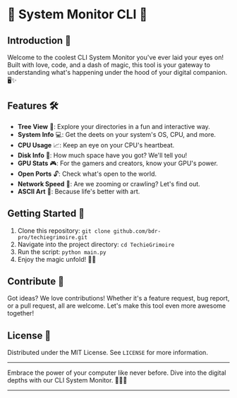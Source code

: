 # 🚀 System Monitor CLI 🚀

## Introduction 🌟

Welcome to the coolest CLI System Monitor you've ever laid your eyes on! Built with love, code, and a dash of magic, this tool is your gateway to understanding what's happening under the hood of your digital companion. 🖥️✨

## Features 🛠️

- **Tree View** 🌳: Explore your directories in a fun and interactive way.
- **System Info** 💻: Get the deets on your system's OS, CPU, and more.
- **CPU Usage** 📈: Keep an eye on your CPU's heartbeat.
- **Disk Info** 💾: How much space have you got? We'll tell you!
- **GPU Stats** 🎮: For the gamers and creators, know your GPU's power.
- **Open Ports** 🔓: Check what's open to the world.
- **Network Speed** 🚀: Are we zooming or crawling? Let's find out.
- **ASCII Art** 🎨: Because life's better with art.

## Getting Started 🏁

1. Clone this repository: `git clone github.com/bdr-pro/techiegrimoire.git`
2. Navigate into the project directory: `cd TechieGrimoire`
3. Run the script: `python main.py`
4. Enjoy the magic unfold! 🎩✨

## Contribute 🤝

Got ideas? We love contributions! Whether it's a feature request, bug report, or a pull request, all are welcome. Let's make this tool even more awesome together!

## License 📜

Distributed under the MIT License. See `LICENSE` for more information.

---

Embrace the power of your computer like never before. Dive into the digital depths with our CLI System Monitor. 🌌👩‍💻

---
